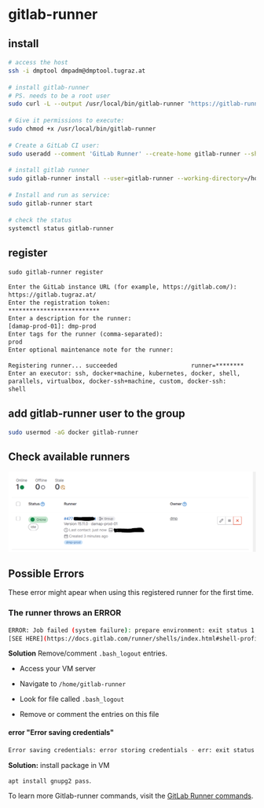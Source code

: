 # gitlab-runner

## install

```bash
# access the host
ssh -i dmptool dmpadm@dmptool.tugraz.at 

# install gitlab-runner
# PS. needs to be a root user
sudo curl -L --output /usr/local/bin/gitlab-runner "https://gitlab-runner-downloads.s3.amazonaws.com/latest/binaries/gitlab-runner-linux-amd64"

# Give it permissions to execute:
sudo chmod +x /usr/local/bin/gitlab-runner

# Create a GitLab CI user:
sudo useradd --comment 'GitLab Runner' --create-home gitlab-runner --shell /bin/bash

# install gitlab runner
sudo gitlab-runner install --user=gitlab-runner --working-directory=/home/gitlab-runner

# Install and run as service:
sudo gitlab-runner start

# check the status
systemctl status gitlab-runner
```

## register

`sudo gitlab-runner register`

```shell                         
Enter the GitLab instance URL (for example, https://gitlab.com/):
https://gitlab.tugraz.at/
Enter the registration token:
**************************
Enter a description for the runner:
[damap-prod-01]: dmp-prod
Enter tags for the runner (comma-separated):
prod
Enter optional maintenance note for the runner:

Registering runner... succeeded                     runner=********
Enter an executor: ssh, docker+machine, kubernetes, docker, shell, parallels, virtualbox, docker-ssh+machine, custom, docker-ssh:
shell
```

## add gitlab-runner user to the group

```bash
sudo usermod -aG docker gitlab-runner
```

## Check available runners

<div style="text-align:center">
  <img src="../images/runner.png" alt="diagram" width="700" />
</div>


## Possible Errors
These error might apear when using this registered runner for the first time.

### The runner throws an ERROR

```bash
ERROR: Job failed (system failure): prepare environment: exit status 1
[SEE HERE](https://docs.gitlab.com/runner/shells/index.html#shell-profile-loading).
```

**Solution**
Remove/comment ```.bash_logout``` entries.

- Access your VM server

- Navigate to ```/home/gitlab-runner```

- Look for file called ```.bash_logout```

- Remove or comment the entries on this file


#### error "Error saving credentials"

```bash
Error saving credentials: error storing credentials - err: exit status 1, out: `Cannot autolaunch D-Bus without X11 $DISPLAY
```

**Solution:** install package in VM

```apt install gnupg2 pass```.


To learn more Gitlab-runner commands, visit
the [GitLab Runner commands](https://docs.gitlab.com/runner/commands/).
